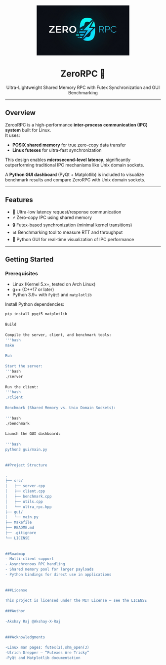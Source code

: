 <p align="center">
  <img src="assets/logo/zerorpc-logo.png" alt="ZeroRPC Logo" width="300"/>
</p>

<h1 align="center">ZeroRPC 🚀</h1>
<p align="center">
  Ultra-Lightweight Shared Memory RPC with Futex Synchronization and GUI Benchmarking
</p>

---

## Overview
ZerooRPC is a high-performance **inter-process communication (IPC) system** built for Linux.  
It uses:
- **POSIX shared memory** for true zero-copy data transfer  
- **Linux futexes** for ultra-fast synchronization  

This design enables **microsecond-level latency**, significantly outperforming traditional IPC mechanisms like Unix domain sockets.  

A **Python GUI dashboard** (PyQt + Matplotlib) is included to visualize benchmark results and compare ZeroRPC with Unix domain sockets.

---

## Features
- 🚀 Ultra-low latency request/response communication  
- ⚡ Zero-copy IPC using shared memory  
- 🔒 Futex-based synchronization (minimal kernel transitions)  
- 📊 Benchmarking tool to measure RTT and throughput  
- 🎨 Python GUI for real-time visualization of IPC performance  

---

## Getting Started

### Prerequisites
- Linux (Kernel 5.x+, tested on Arch Linux)  
- g++ (C++17 or later)  
- Python 3.9+ with `PyQt5` and `matplotlib`  

Install Python dependencies:
```bash
pip install pyqt5 matplotlib

Build

Compile the server, client, and benchmark tools:
'''bash
make

Run

Start the server:
'''bash
./server

Run the client:
'''bash
./client

Benchmark (Shared Memory vs. Unix Domain Sockets):

'''bash
./benchmark

Launch the GUI dashboard:

'''bash
python3 gui/main.py


##Project Structure

.
├── src/
│   ├── server.cpp
│   ├── client.cpp
│   ├── benchmark.cpp
│   ├── utils.cpp
│   └── ultra_rpc.hpp
├── gui/
│   └── main.py
├── Makefile
├── README.md
├── .gitignore
└── LICENSE


##Roadmap
- Multi-client support
- Asynchronous RPC handling
- Shared memory pool for larger payloads
- Python bindings for direct use in applications


###License

This project is licensed under the MIT License – see the LICENSE

###Author

-Akshay Raj @Akshay-X-Raj


###Acknowledgments

-Linux man pages: futex(2),shm_open(3)
-Ulrich Drepper – “Futexes Are Tricky”
-PyQt and Matplotlib documentation
